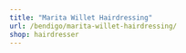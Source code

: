 ```yaml
---
title: "Marita Willet Hairdressing"
url: /bendigo/marita-willet-hairdressing/
shop: hairdresser
---
```

